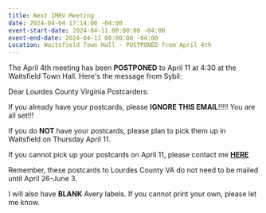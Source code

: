 ```yaml
---
title: Next IMRV Meeting
date: 2024-04-04 17:14:00 -04:00
event-start-date: 2024-04-11 00:00:00 -04:00
event-end-date: 2024-04-11 00:00:00 -04:00
Location: Waitsfield Town Hall - POSTPONED from April 4th
---
```


The April 4th meeting has been **POSTPONED** to April 11 at 4:30 at the Waitsfield Town Hall.  Here's the message from Sybil:

Dear Lourdes County Virginia Postcarders:

If you already have your postcards, please **IGNORE THIS EMAIL**!!!!!  You are all set!!!

If you do **NOT** have your postcards, please plan to pick them up in Waitsfield on Thursday April 11.

If you cannot pick up your postcards on April 11, please contact me <a class="nav_link" href="mailto:sybil.sch@gmail.com">**HERE**</a>  

Remember, these postcards to Lourdes County VA do not need to be mailed until April 26-June 3.

I will also have **BLANK** Avery labels.  If you cannot print your own, please let me know.